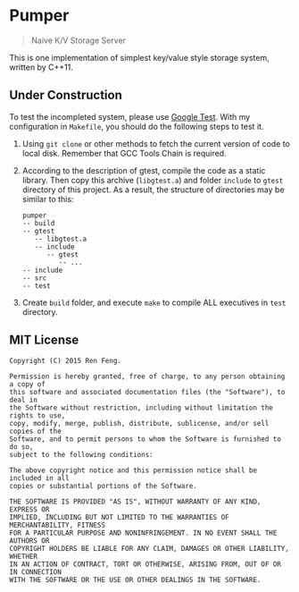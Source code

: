 # Pumper #
> Naive K/V Storage Server

This is one implementation of simplest key/value style storage system, written by C++11.

## Under Construction
To test the incompleted system, please use [Google Test](https://github.com/google/googletest). With my configuration in `Makefile`, you should do the following steps to test it.

1. Using `git clone` or other methods to fetch the current version of code to local disk. Remember that GCC Tools Chain is required.

2. According to the description of gtest, compile the code as a static library. Then copy this archive (`libgtest.a`) and folder `include` to `gtest` directory of this project. As a result, the structure of directories may be similar to this:

    ```
    pumper
    -- build
    -- gtest
       -- libgtest.a
       -- include
          -- gtest
             -- ...
    -- include
    -- src
    -- test
    ```

3. Create `build` folder, and execute `make` to compile ALL executives in `test` directory.

## MIT License
```
Copyright (C) 2015 Ren Feng.

Permission is hereby granted, free of charge, to any person obtaining a copy of
this software and associated documentation files (the "Software"), to deal in
the Software without restriction, including without limitation the rights to use,
copy, modify, merge, publish, distribute, sublicense, and/or sell copies of the
Software, and to permit persons to whom the Software is furnished to do so,
subject to the following conditions:

The above copyright notice and this permission notice shall be included in all
copies or substantial portions of the Software.

THE SOFTWARE IS PROVIDED "AS IS", WITHOUT WARRANTY OF ANY KIND, EXPRESS OR
IMPLIED, INCLUDING BUT NOT LIMITED TO THE WARRANTIES OF MERCHANTABILITY, FITNESS
FOR A PARTICULAR PURPOSE AND NONINFRINGEMENT. IN NO EVENT SHALL THE AUTHORS OR
COPYRIGHT HOLDERS BE LIABLE FOR ANY CLAIM, DAMAGES OR OTHER LIABILITY, WHETHER
IN AN ACTION OF CONTRACT, TORT OR OTHERWISE, ARISING FROM, OUT OF OR IN CONNECTION
WITH THE SOFTWARE OR THE USE OR OTHER DEALINGS IN THE SOFTWARE.
```

